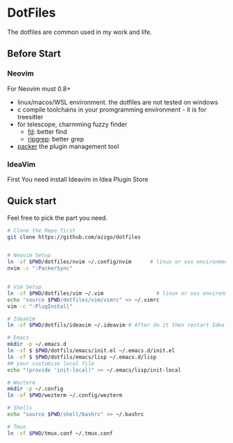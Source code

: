 # DotFiles

The dotfiles are common used in my work and life.


## Before Start

### Neovim

For Neovim must 0.8+

- linux/macos/WSL environment. the dotfiles are not tested on windows
- c compile toolchains in your promgramming environment - it is for treesitter
- for telescope, charmming fuzzy finder
  - [fd](https://github.com/sharkdp/fd): better find
  - [ripgrep](https://github.com/BurntSushi/ripgrep): better grep
- [packer](https://github.com/wbthomason/packer.nvim) the plugin management tool

### IdeaVim

First You need install Ideavim in Idea Plugin Store

## Quick start

Feel free to pick the part you need.

```sh
# Clone the Repo first
git clone https://github.com/azzgo/dotfiles


# Neovim Setup
ln -sf $PWD/dotfiles/nvim ~/.config/nvim      # linux or osx environment required
nvim -c ":PackerSync"


# Vim Setup 
ln -sf $PWD/dotfiles/vim ~/.vim                 # linux or osx environment required
echo "source $PWD/dotfiles/vim/vimrc" >> ~/.vimrc
vim -c ":PlugInstall"

# IdeaVim 
ln -sf $PWD/dotfils/ideavim ~/.ideavim # After do it then restart Idea

# Emacs
mkdir -p ~/.emacs.d
ln -sf $ $PWD/dotfils/emacs/init.el ~/.emacs.d/init.el
ln -sf $ $PWD/dotfils/emacs/lisp ~/.emacs.d/lisp
## your customize local file
echo "(provide 'init-local)" >> ~/.emacs/lisp/init-local

# Wezterm
mkdir -p ~/.config
ln -sf $PWD/wezterm ~/.config/wezterm

# Shells
echo "source $PWD/shell/bashrc" >> ~/.bashrc

# Tmux
ln -sf $PWD/tmux.conf ~/.tmux.conf
```
